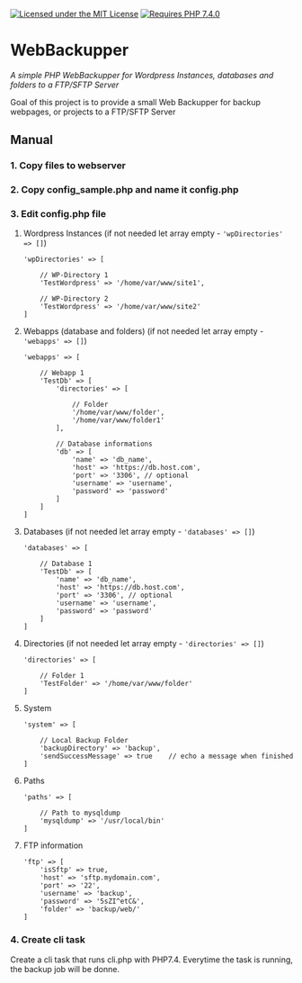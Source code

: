 [![Licensed under the MIT License](https://img.shields.io/badge/License-MIT-blue.svg)](https://github.com/lbuchs/WebAuthn/blob/master/LICENSE)
[![Requires PHP 7.4.0](https://img.shields.io/badge/PHP-7.4.0-green.svg)](https://php.net)

# WebBackupper
*A simple PHP WebBackupper for Wordpress Instances, databases and folders to a FTP/SFTP Server*

Goal of this project is to provide a small Web Backupper for backup webpages, or projects to a FTP/SFTP Server 

## Manual
### 1. Copy files to webserver
### 2. Copy config_sample.php and name it config.php
### 3. Edit config.php file 
1. Wordpress Instances (if not needed let array empty - ```'wpDirectories' => []```)
    ```
    'wpDirectories' => [
        
        // WP-Directory 1
        'TestWordpress' => '/home/var/www/site1',
        
        // WP-Directory 2
        'TestWordpress' => '/home/var/www/site2'
    ]
    ```
2. Webapps (database and folders) (if not needed let array empty - ```'webapps' => []```)
    ```
    'webapps' => [
   
        // Webapp 1
        'TestDb' => [
            'directories' => [
            
                // Folder
                '/home/var/www/folder',
                '/home/var/www/folder1'
            ],
   
            // Database informations
            'db' => [
                'name' => 'db_name',
                'host' => 'https://db.host.com',
                'port' => '3306', // optional
                'username' => 'username',
                'password' => 'password'
            ]
        ]
   ]
   ```
3. Databases (if not needed let array empty - ```'databases' => []```)
    ```
    'databases' => [
    
        // Database 1
        'TestDb' => [
            'name' => 'db_name',
            'host' => 'https://db.host.com',
            'port' => '3306', // optional
            'username' => 'username',
            'password' => 'password'
        ]
   ]
   ```
4. Directories (if not needed let array empty - ```'directories' => []```)
    ```
    'directories' => [
        
        // Folder 1
        'TestFolder' => '/home/var/www/folder'
    ]
   ```
5. System
    ```
    'system' => [
   
        // Local Backup Folder
        'backupDirectory' => 'backup',
        'sendSuccessMessage' => true    // echo a message when finished   
    ]
   ```
6. Paths
    ```
    'paths' => [
   
        // Path to mysqldump
        'mysqldump' => '/usr/local/bin'
   ]
   ```
7. FTP information
    ```
    'ftp' => [
        'isSftp' => true,
        'host' => 'sftp.mydomain.com',
        'port' => '22',
        'username' => 'backup',
        'password' => '5sZI^etC&',
        'folder' => 'backup/web/'
   ]
   ```

### 4. Create cli task
Create a cli task that runs cli.php with PHP7.4. Everytime the task is running, the backup job will be donne.